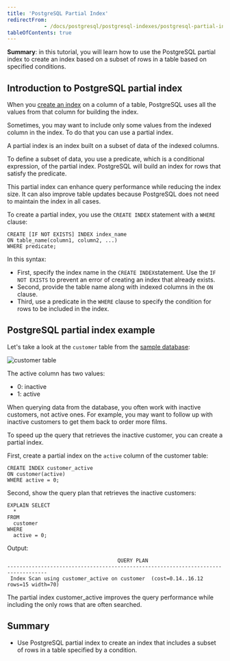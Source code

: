 ```yaml
---
title: 'PostgreSQL Partial Index'
redirectFrom: 
            - /docs/postgresql/postgresql-indexes/postgresql-partial-index/
tableOfContents: true
---
```


**Summary**: in this tutorial, you will learn how to use the PostgreSQL partial index to create an index based on a subset of rows in a table based on specified conditions.

## Introduction to PostgreSQL partial index

When you [create an index](/docs/postgresql/postgresql-indexes/postgresql-create-index) on a column of a table, PostgreSQL uses all the values from that column for building the index.

Sometimes, you may want to include only some values from the indexed column in the index. To do that you can use a partial index.

A partial index is an index built on a subset of data of the indexed columns.

To define a subset of data, you use a predicate, which is a conditional expression, of the partial index. PostgreSQL will build an index for rows that satisfy the predicate.

This partial index can enhance query performance while reducing the index size. It can also improve table updates because PostgreSQL does not need to maintain the index in all cases.

To create a partial index, you use the `CREATE INDEX` statement with a `WHERE` clause:

```
CREATE [IF NOT EXISTS] INDEX index_name
ON table_name(column1, column2, ...)
WHERE predicate;
```

In this syntax:

- First, specify the index name in the `CREATE INDEX`statement. Use the `IF NOT EXISTS` to prevent an error of creating an index that already exists.
- Second, provide the table name along with indexed columns in the `ON` clause.
- Third, use a predicate in the `WHERE` clause to specify the condition for rows to be included in the index.

## PostgreSQL partial index example

Let's take a look at the `customer` table from the [sample database](/docs/postgresql/postgresql-getting-started/postgresql-sample-database):

![customer table](https://www.postgresqltutorial.com/wp-content/uploads/2013/05/customer-table.png)

The active column has two values:

- 0: inactive
- 1: active

When querying data from the database, you often work with inactive customers, not active ones. For example, you may want to follow up with inactive customers to get them back to order more films.

To speed up the query that retrieves the inactive customer, you can create a partial index.

First, create a partial index on the `active` column of the customer table:

```
CREATE INDEX customer_active
ON customer(active)
WHERE active = 0;
```

Second, show the query plan that retrieves the inactive customers:

```
EXPLAIN SELECT
  *
FROM
  customer
WHERE
  active = 0;
```

Output:

```
                                    QUERY PLAN
-----------------------------------------------------------------------------------
 Index Scan using customer_active on customer  (cost=0.14..16.12 rows=15 width=70)
```

The partial index customer_active improves the query performance while including the only rows that are often searched.

## Summary

- Use PostgreSQL partial index to create an index that includes a subset of rows in a table specified by a condition.
